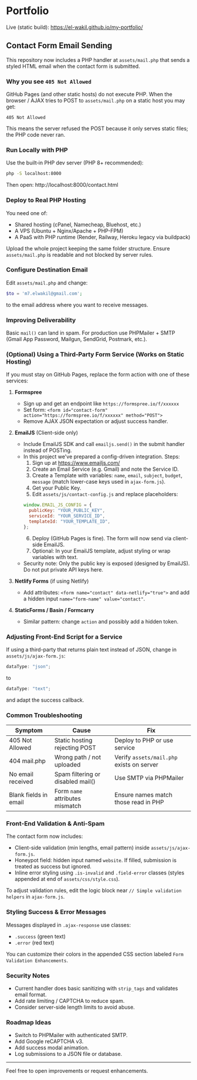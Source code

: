 # Portfolio

Live (static build): https://el-wakil.github.io/my-portfolio/

## Contact Form Email Sending

This repository now includes a PHP handler at `assets/mail.php` that sends a styled HTML email when the contact form is submitted.

### Why you see `405 Not Allowed`

GitHub Pages (and other static hosts) do not execute PHP. When the browser / AJAX tries to POST to `assets/mail.php` on a static host you may get:

```
405 Not Allowed
```

This means the server refused the POST because it only serves static files; the PHP code never ran.

### Run Locally with PHP

Use the built‑in PHP dev server (PHP 8+ recommended):

```bash
php -S localhost:8000
```

Then open: http://localhost:8000/contact.html

### Deploy to Real PHP Hosting

You need one of:

- Shared hosting (cPanel, Namecheap, Bluehost, etc.)
- A VPS (Ubuntu + Nginx/Apache + PHP-FPM)
- A PaaS with PHP runtime (Render, Railway, Heroku legacy via buildpack)

Upload the whole project keeping the same folder structure. Ensure `assets/mail.php` is readable and not blocked by server rules.

### Configure Destination Email

Edit `assets/mail.php` and change:

```php
$to = 'm7.elwakil@gmail.com';
```

to the email address where you want to receive messages.

### Improving Deliverability

Basic `mail()` can land in spam. For production use PHPMailer + SMTP (Gmail App Password, Mailgun, SendGrid, Postmark, etc.).

### (Optional) Using a Third‑Party Form Service (Works on Static Hosting)

If you must stay on GitHub Pages, replace the form action with one of these services:

1. **Formspree**

   - Sign up and get an endpoint like `https://formspree.io/f/xxxxxx`
   - Set form: `<form id="contact-form" action="https://formspree.io/f/xxxxxx" method="POST">`
   - Remove AJAX JSON expectation or adjust success handler.

2. **EmailJS** (Client-side only)

   - Include EmailJS SDK and call `emailjs.send()` in the submit handler instead of POSTing.
   - In this project we've prepared a config-driven integration. Steps:
     1. Sign up at https://www.emailjs.com/
     2. Create an Email Service (e.g. Gmail) and note the Service ID.
     3. Create a Template with variables: `name`, `email`, `subject`, `budget`, `message` (match lower-case keys used in `ajax-form.js`).
     4. Get your Public Key.
     5. Edit `assets/js/contact-config.js` and replace placeholders:
     ```js
     window.EMAIL_JS_CONFIG = {
       publicKey: "YOUR_PUBLIC_KEY",
       serviceId: "YOUR_SERVICE_ID",
       templateId: "YOUR_TEMPLATE_ID",
     };
     ```
     6. Deploy (GitHub Pages is fine). The form will now send via client-side EmailJS.
     7. Optional: In your EmailJS template, adjust styling or wrap variables with text.
   - Security note: Only the public key is exposed (designed by EmailJS). Do not put private API keys here.

3. **Netlify Forms** (if using Netlify)

   - Add attributes: `<form name="contact" data-netlify="true">` and add a hidden input `name="form-name" value="contact"`.

4. **StaticForms / Basin / Formcarry**
   - Similar pattern: change `action` and possibly add a hidden token.

### Adjusting Front-End Script for a Service

If using a third-party that returns plain text instead of JSON, change in `assets/js/ajax-form.js`:

```javascript
dataType: "json";
```

to

```javascript
dataType: "text";
```

and adapt the success callback.

### Common Troubleshooting

| Symptom               | Cause                             | Fix                                       |
| --------------------- | --------------------------------- | ----------------------------------------- |
| 405 Not Allowed       | Static hosting rejecting POST     | Deploy to PHP or use service              |
| 404 mail.php          | Wrong path / not uploaded         | Verify `assets/mail.php` exists on server |
| No email received     | Spam filtering or disabled mail() | Use SMTP via PHPMailer                    |
| Blank fields in email | Form `name` attributes mismatch   | Ensure names match those read in PHP      |

### Front-End Validation & Anti-Spam

The contact form now includes:

- Client-side validation (min lengths, email pattern) inside `assets/js/ajax-form.js`.
- Honeypot field: hidden input named `website`. If filled, submission is treated as success but ignored.
- Inline error styling using `.is-invalid` and `.field-error` classes (styles appended at end of `assets/css/style.css`).

To adjust validation rules, edit the logic block near `// Simple validation helpers` in `ajax-form.js`.

### Styling Success & Error Messages

Messages displayed in `.ajax-response` use classes:

- `.success` (green text)
- `.error` (red text)

You can customize their colors in the appended CSS section labeled `Form Validation Enhancements`.

### Security Notes

- Current handler does basic sanitizing with `strip_tags` and validates email format.
- Add rate limiting / CAPTCHA to reduce spam.
- Consider server-side length limits to avoid abuse.

### Roadmap Ideas

- Switch to PHPMailer with authenticated SMTP.
- Add Google reCAPTCHA v3.
- Add success modal animation.
- Log submissions to a JSON file or database.

---

Feel free to open improvements or request enhancements.
